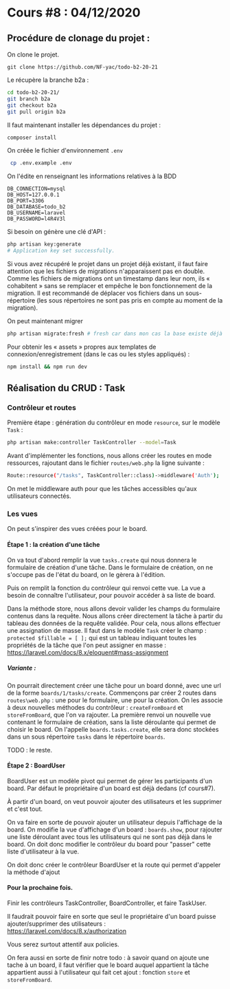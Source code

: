 # Cours #8 : 04/12/2020

## Procédure de clonage du projet : 
On clone le projet.

`git clone https://github.com/NF-yac/todo-b2-20-21`

Le récupère la branche b2a : 
```sh
cd todo-b2-20-21/
git branch b2a
git checkout b2a
git pull origin b2a
```


Il faut maintenant installer les dépendances du projet : 
```sh 
composer install
```

On créée le fichier d'environnement `.env`
```sh
 cp .env.example .env
 ```
 On l'édite en renseignant les informations relatives à la BDD
```
DB_CONNECTION=mysql
DB_HOST=127.0.0.1
DB_PORT=3306
DB_DATABASE=todo_b2
DB_USERNAME=laravel
DB_PASSWORD=l4R4V3l
```
Si besoin on génère une clé d'API : 
```sh
php artisan key:generate
# Application key set successfully.

```

Si vous avez récupéré le projet dans un projet déjà existant, il faut faire attention que les fichiers de migrations n'apparaissent pas en double. 
Comme les fichiers de migrations ont un timestamp dans leur nom, ils « cohabitent » sans se remplacer et empêche le bon fonctionnement de la migration. Il est recommandé de déplacer vos fichiers dans un sous-répertoire (les sous répertoires ne sont pas pris en compte au moment de la migration). 


On peut maintenant migrer
```sh
php artisan migrate:fresh # fresh car dans mon cas la base existe déjà
```

Pour obtenir les « assets » propres aux templates de connexion/enregistrement (dans le cas ou les styles appliqués) : 
```sh
npm install && npm run dev
```

## Réalisation du CRUD : Task


### Contrôleur et routes
Première étape : génération du contrôleur en mode `resource`, sur le modèle `Task` : 
```sh 
php artisan make:controller TaskController --model=Task
```

Avant d'implémenter les fonctions, nous allons créer les routes en mode ressources, rajoutant dans le fichier `routes/web.php` la ligne suivante : 
```sh
Route::resource("/tasks", TaskController::class)->middleware('Auth');
```
On met le middleware auth pour que les tâches accessibles qu'aux utilisateurs connectés. 

### Les vues 


On peut s'inspirer des vues créées pour le board. 


#### Étape 1 : la création d'une tâche
On va tout d'abord remplir la vue `tasks.create` qui nous donnera le formulaire de création d'une tâche.
Dans le formulaire de création, on ne s'occupe pas de l'état du board, on le gèrera à l'édition. 

Puis on remplit la fonction du contrôleur qui renvoi cette vue. 
La vue a besoin de connaître l'utilisateur, pour pouvoir accéder à sa liste de board. 

Dans la méthode store, nous allons devoir valider les champs du formulaire contenus dans la requête. 
Nous allons créer directement la tâche à partir du tableau des données de la requête validée. 
Pour cela, nous allons effectuer une assignation de masse. 
Il faut dans le modèle `Task` créer le champ : `protected $fillable = [ ];` qui est un tableau indiquant toutes les propriétés de la tâche que l'on peut assigner en masse : https://laravel.com/docs/8.x/eloquent#mass-assignment

##### Variante : 
On pourrait directement créer une tâche pour un board donné, avec une url de la forme `boards/1/tasks/create`. 
Commençons par créer 2 routes dans `routes\web.php` : une pour le formulaire, une pour la création. 
On les associe à deux nouvelles méthodes du contrôleur : `createFromBoard` et `storeFromBoard`, que l'on va rajouter. 
La première renvoi un nouvelle vue contenant le formulaire de création, sans la liste déroulante qui permet de choisir le board. On l'appelle `boards.tasks.create`, elle sera donc stockées dans un sous répertoire `tasks` dans le répertoire `boards`. 

TODO : le reste. 

#### Étape 2 : BoardUser 
BoardUser est un modèle pivot qui permet de gérer les participants d'un board. 
Par défaut le propriétaire d'un board est déjà dedans (cf cours#7).

À partir d'un board, on veut pouvoir ajouter des utilisateurs et les supprimer et c'est tout. 

On va faire en sorte de pouvoir ajouter un utilisateur depuis l'affichage de la board. 
On modifie la vue d'affichage d'un board : `boards.show`, pour rajouter une liste déroulant avec tous les utilisateurs qui ne sont pas déjà dans le board. 
On doit donc modifier le contrôleur du board pour "passer" cette liste d'utilisateur à la vue. 

On doit donc créer le contrôleur BoardUser et la route qui permet d'appeler la méthode d'ajout

#### Pour la prochaine fois. 

Finir les contrôleurs TaskController, BoardController, et faire TaskUser. 

Il faudrait pouvoir faire en sorte que seul le propriétaire d'un board puisse ajouter/supprimer des utilisateurs : 
https://laravel.com/docs/8.x/authorization

Vous serez surtout attentif aux policies. 

On fera aussi en sorte de finir notre todo : à savoir quand on ajoute une tache à un board, il faut vérifier que le board auquel appartient la tâche appartient aussi à l'utilisateur qui fait cet ajout : fonction `store` et `storeFromBoard`. 

